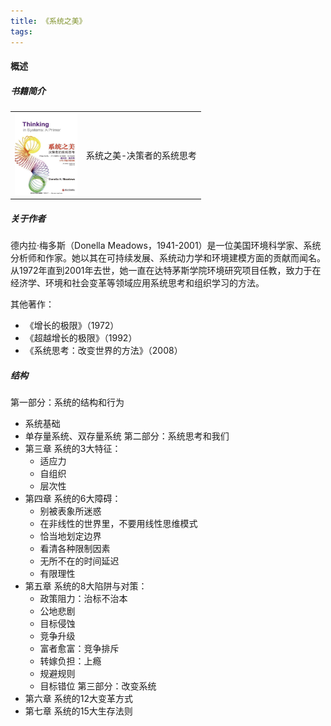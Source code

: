 ```yaml
---
title: 《系统之美》
tags:
---
```

#### 概述
##### 书籍简介
<table>
    <tr>
        <td><img src="../images/books/xi_tong_zhi_mei.jpg" width="100"/></td>
        <td>系统之美-决策者的系统思考</td>
    </tr>
</table>


##### 关于作者
德内拉·梅多斯（Donella Meadows，1941-2001）是一位美国环境科学家、系统分析师和作家。她以其在可持续发展、系统动力学和环境建模方面的贡献而闻名。
从1972年直到2001年去世，她一直在达特茅斯学院环境研究项目任教，致力于在经济学、环境和社会变革等领域应用系统思考和组织学习的方法。

其他著作：
+ 《增长的极限》（1972）
+ 《超越增长的极限》（1992）
+ 《系统思考：改变世界的方法》（2008）


##### 结构
第一部分：系统的结构和行为
+ 系统基础
+ 单存量系统、双存量系统
第二部分：系统思考和我们
+ 第三章 系统的3大特征：
  + 适应力
  + 自组织
  + 层次性
+ 第四章 系统的6大障碍：
  + 别被表象所迷惑
  + 在非线性的世界里，不要用线性思维模式
  + 恰当地划定边界
  + 看清各种限制因素
  + 无所不在的时间延迟
  + 有限理性
+ 第五章 系统的8大陷阱与对策：
  + 政策阻力：治标不治本
  + 公地悲剧
  + 目标侵蚀
  + 竞争升级
  + 富者愈富：竞争排斥
  + 转嫁负担：上瘾
  + 规避规则
  + 目标错位
第三部分：改变系统
+ 第六章 系统的12大变革方式
+ 第七章 系统的15大生存法则









